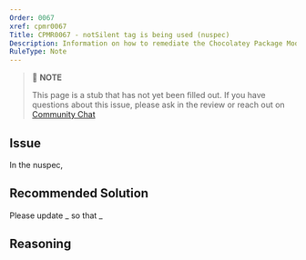 ```yaml
---
Order: 0067
xref: cpmr0067
Title: CPMR0067 - notSilent tag is being used (nuspec)
Description: Information on how to remediate the Chocolatey Package Moderation Rule 0067
RuleType: Note
---
```


<?! Include "../../../../../shared/package-validator-rule-note.txt" /?>

> :memo: **NOTE**
>
> This page is a stub that has not yet been filled out. If you have questions about this issue, please ask in the review or reach out on [Community Chat](https://ch0.co/community)

## Issue

In the nuspec,

## Recommended Solution

Please update _ so that _

## Reasoning
